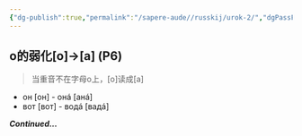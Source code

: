 ```yaml
---
{"dg-publish":true,"permalink":"/sapere-aude//russkij/urok-2/","dgPassFrontmatter":true}
---
```



## o的弱化[o]→[a] (P6)
> 当重音不在字母o上，[o]读成[a]

- он [он] - онá [анá]
- вот [вот] - водá [вадá]


***Continued...***